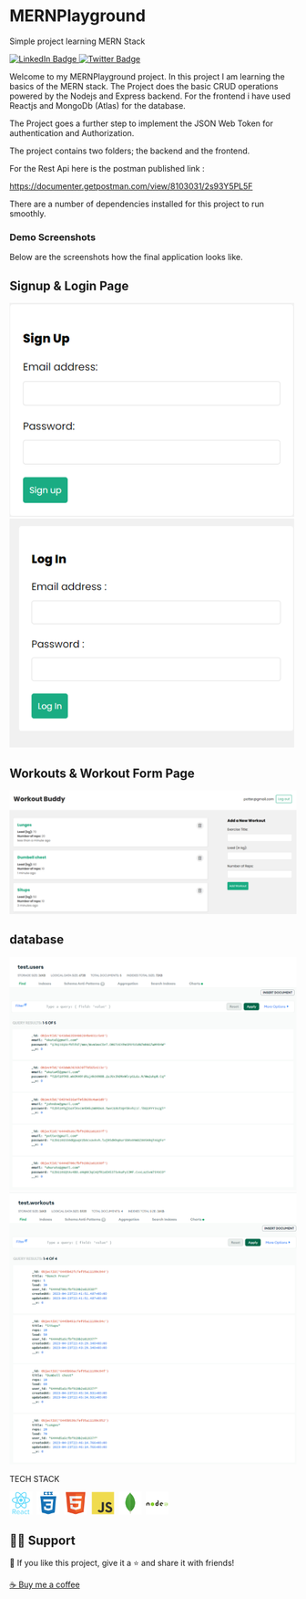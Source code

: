 # MERNPlayground
Simple project learning MERN Stack
<div id="badges">
  <a href="https://www.linkedin.com/in/sawepeter/">
  <img src="https://img.shields.io/badge/LinkedIn-blue?style=for-the-badge&logo=linkedin&logoColor=white" alt="LinkedIn Badge"/>
  </a>
  <a href="https://twitter.com/SawePeter3">
  <img src="https://img.shields.io/badge/Twitter-blue?style=for-the-badge&logo=twitter&logoColor=white" alt="Twitter Badge"/>
  </a>
</div>

Welcome to my MERNPlayground project. In this project I am learning the basics of the MERN stack.
The Project does the basic CRUD operations powered by the Nodejs and Express backend.
For the frontend i have used Reactjs and MongoDb (Atlas) for the database.

The Project goes a further step to implement the JSON Web Token for authentication and Authorization.

The project contains two folders; the backend and the frontend.

For the Rest Api here is the postman published link :

https://documenter.getpostman.com/view/8103031/2s93Y5PL5F

There are a number of dependencies installed for this project to run smoothly.


### Demo Screenshots
Below are the screenshots how the final application looks like.

## Signup & Login Page
<img src="screenshots/signup.PNG" width="500"/> <img src="screenshots/login.png" width="500"/> 

## Workouts & Workout Form Page
<img src="screenshots/workout.png" />

## database 
<img src="screenshots/databases.png" /> <img src="screenshots/dbw.png" /> 

TECH STACK
<div>
  <img src="https://github.com/devicons/devicon/blob/master/icons/react/react-original-wordmark.svg" title="React" alt="React" width="40" height="40"/>&nbsp;
  <img src="https://github.com/devicons/devicon/blob/master/icons/css3/css3-plain-wordmark.svg"  title="CSS3" alt="CSS" width="40" height="40"/>&nbsp;
  <img src="https://github.com/devicons/devicon/blob/master/icons/html5/html5-original.svg" title="HTML5" alt="HTML" width="40" height="40"/>&nbsp;
  <img src="https://github.com/devicons/devicon/blob/master/icons/javascript/javascript-original.svg" title="JavaScript" alt="JavaScript" width="40" height="40"/>&nbsp;
  <img src="https://github.com/devicons/devicon/blob/master/icons/mongodb/mongodb-original.svg" title="MongoDB"  alt="MongoDB" width="40" height="40"/>&nbsp;
  <img src="https://github.com/devicons/devicon/blob/master/icons/nodejs/nodejs-original-wordmark.svg" title="NodeJS" alt="NodeJS" width="40" height="40"/>
</div>

## 🙋‍♂️ Support

💙 If you like this project, give it a ⭐ and share it with friends!

[☕ Buy me a coffee](https://ko-fi.com/devsawe)

